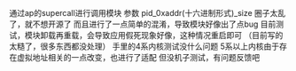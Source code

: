 通过ap的supercall进行调用模块
参数 pid_0xaddr(十六进制形式)_size
圈子太乱了，就不想开源了
而且进行了一点简单的混淆，导致模块好像出了点bug
目前测试，模块卸载再重载，会导致应用假死现象好像，这种情况重启即可
（目前写的太糙了，很多东西都没处理）
手里的4系内核测试没什么问题
5系以上内核由于存在虚拟地址相关的一点改变，也进行了适配
但没机子测试，有问题反馈吧
